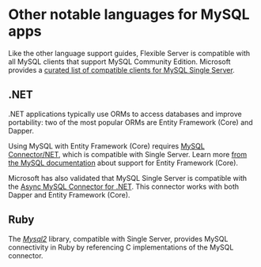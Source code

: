 # Other notable languages for MySQL apps

Like the other language support guides, Flexible Server is compatible with all MySQL clients that support MySQL Community Edition. Microsoft provides a [curated list of compatible clients for MySQL Single Server](https://docs.microsoft.com/azure/mysql/concepts-compatibility).

## .NET

.NET applications typically use ORMs to access databases and improve portability: two of the most popular ORMs are Entity Framework (Core) and Dapper.

Using MySQL with Entity Framework (Core) requires [MySQL Connector/NET](https://github.com/mysql/mysql-connector-net), which is compatible with Single Server. Learn more [from the MySQL documentation](https://dev.mysql.com/doc/connector-net/en/connector-net-entityframework-core.html) about support for Entity Framework (Core).

Microsoft has also validated that MySQL Single Server is compatible with the [Async MySQL Connector for .NET](https://github.com/mysql-net/MySqlConnector). This connector works with both Dapper and Entity Framework (Core).

## Ruby

The [*Mysql2*](https://github.com/brianmario/mysql2) library, compatible with Single Server, provides MySQL connectivity in Ruby by referencing C implementations of the MySQL connector.
